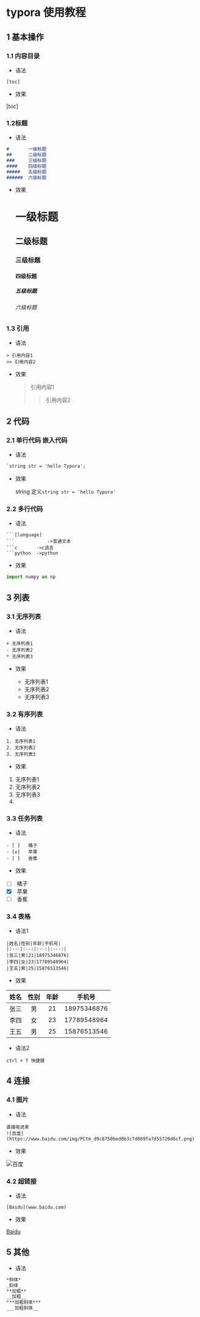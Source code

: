 # typora 使用教程

## 1 基本操作

### 1.1 内容目录

+ 语法

```
[toc]
```

+ 效果

[toc]

### 1.2标题

+ 语法

```markdown
# 		一级标题
## 		二级标题
### 	三级标题
#### 	四级标题
#####	五级标题
######	六级标题
```

+ 效果

  # 一级标题
  ## 二级标题
  ### 三级标题
  #### 	四级标题
  #####	五级标题
  ###### 六级标题


### 1.3 引用

+ 语法

```
> 引用内容1
>> 引用内容2
```

+ 效果

  > 引用内容1
  >
  > > 引用内容2

## 2 代码

### 2.1 单行代码 嵌入代码

+ 语法

```markdown
`string str = 'hello Typora';
```

+ 效果

  string 定义`string str = 'hello Typora'`

### 2.2 多行代码

+ 语法

```
​```[language]
​```			->普通文本
​```c		->c语言
​```python 	->python
```

+ 效果

``` python
import numpy as np
```

## 3 列表

### 3.1 无序列表

+ 语法

```
+ 无序列表1 
- 无序列表2
* 无序列表3
```

+ 效果

  + 无序列表1 

  - 无序列表2

  * 无序列表3

### 3.2 有序列表

+ 语法

```
1. 无序列表1 
2. 无序列表2
3. 无序列表3
```

+ 效果

1. 无序列表1 
2. 无序列表2
3. 无序列表3
4.  

### 3.3 任务列表

+ 语法

```
- [ ] 	橘子
- [x] 	苹果
- [ ] 	香蕉
```

+ 效果

- [ ] ​	橘子
- [x] ​	苹果
- [ ] ​	香蕉

### 3.4 表格

+ 语法1

```
|姓名|性别|年龄|手机号|
|:---|:--:|:--:|:---:|
|张三|男|21|18975346876|
|李四|女|23|17789548964|
|王五|男|25|15876513546|
```

+ 效果

| 姓名 | 性别 | 年龄 |   手机号    |
| :--- | :--: | :--: | :---------: |
| 张三 |  男  |  21  | 18975346876 |
| 李四 |  女  |  23  | 17789548964 |
| 王五 |  男  |  25  | 15876513546 |

+ 语法2

```
ctrl + T 快捷键
```

## 4 连接

### 4.1 图片

+ 语法

```
直接拖进来
![百度](https://www.baidu.com/img/PCtm_d9c8750bed0b3c7d089fa7d55720d6cf.png)
```

+ 效果

![百度](https://www.baidu.com/img/PCtm_d9c8750bed0b3c7d089fa7d55720d6cf.png)

### 4.2 超链接

+ 语法

```
[Baidu](www.baidu.com)
```

+ 效果

[Baidu](www.baidu.com)

## 5 其他

+ 语法

```markdown
*斜体*
_斜体_
**加粗**
__加粗__
***加粗斜体***
___加粗斜体__

```